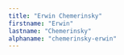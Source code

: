 ```yaml
---
title: "Erwin Chemerinsky"
firstname: "Erwin"
lastname: "Chemerinsky"
alphaname: "chemerinsky-erwin"
---
```

